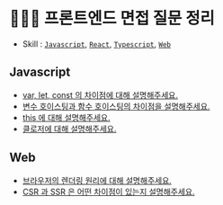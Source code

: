 # 👩🏻‍💻 프론트엔드 면접 질문 정리
- Skill : [`Javascript`](#Javascript
), [`React`](#React), [`Typescript`](#typescript), [`Web`](#web)


## Javascript
- [var, let, const 의 차이점에 대해 설명해주세요.](js/var-let-const-diff.md)
- [변수 호이스팅과 함수 호이스팅의 차이점을 설명해주세요.](js/hoisting.md)
- [this 에 대해 설명해주세요.](js/this.md)
- [클로저에 대해 설명해주세요.](js/closure.md)

## Web
- [브라우저의 렌더링 원리에 대해 설명해주세요.](web/browser-rendering.md)
- [CSR 과 SSR 은 어떤 차이점이 있는지 설명해주세요.](web/csr-ssr-diff.md)